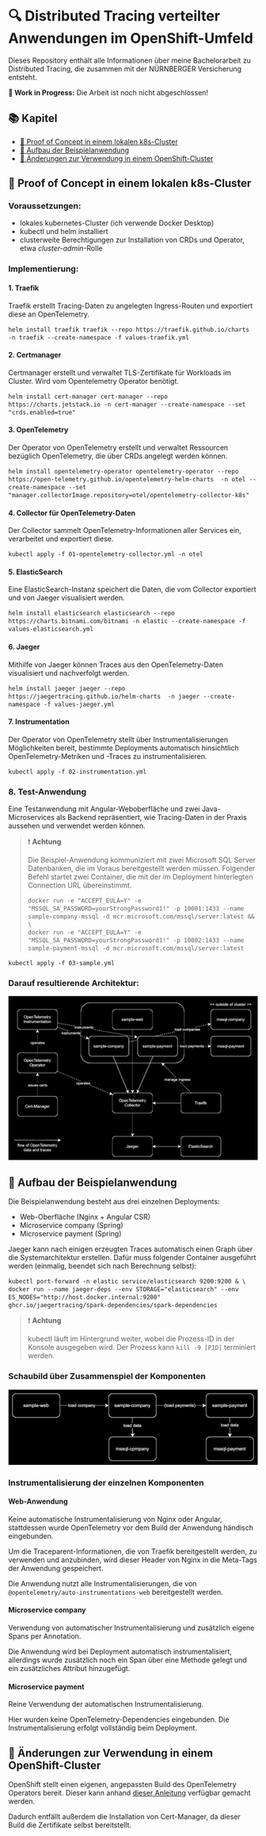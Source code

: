 # 🔍 Distributed Tracing verteilter Anwendungen im OpenShift-Umfeld

Dieses Repository enthält alle Informationen über meine Bachelorarbeit zu Distributed Tracing, die zusammen mit der
NÜRNBERGER Versicherung entsteht.

**🚧 Work in Progress:** Die Arbeit ist noch nicht abgeschlossen!

## 📚 Kapitel

* [🧪 Proof of Concept in einem lokalen k8s-Cluster](#-proof-of-concept-in-einem-lokalen-k8s-cluster)
* [🎪 Aufbau der Beispielanwendung](#-aufbau-der-beispielanwendung)
* [🐧 Änderungen zur Verwendung in einem OpenShift-Cluster](#-änderungen-zur-verwendung-in-einem-openshift-cluster)

## 🧪 Proof of Concept in einem lokalen k8s-Cluster

### Voraussetzungen:

- lokales kubernetes-Cluster (ich verwende Docker Desktop)
- kubectl und helm installiert
- clusterweite Berechtigungen zur Installation von CRDs und Operator, etwa *cluster-admin*-Rolle

### Implementierung:

#### 1. Traefik

Traefik erstellt Tracing-Daten zu angelegten Ingress-Routen und exportiert diese an OpenTelemetry.

```shell
helm install traefik traefik --repo https://traefik.github.io/charts  -n traefik --create-namespace -f values-traefik.yml
```

#### 2. Certmanager

Certmanager erstellt und verwaltet TLS-Zertifikate für Workloads im Cluster. Wird vom Opentelemetry Operator benötigt.

```shell
helm install cert-manager cert-manager --repo https://charts.jetstack.io -n cert-manager --create-namespace --set "crds.enabled=true"
```

#### 3. OpenTelemetry

Der Operator von OpenTelemetry erstellt und verwaltet Ressourcen bezüglich OpenTelemetry, die über CRDs angelegt werden
können.

```shell
helm install opentelemetry-operator opentelemetry-operator --repo https://open-telemetry.github.io/opentelemetry-helm-charts  -n otel --create-namespace --set "manager.collectorImage.repository=otel/opentelemetry-collector-k8s"
```

#### 4. Collector für OpenTelemetry-Daten

Der Collector sammelt OpenTelemetry-Informationen aller Services ein, verarbeitet und exportiert diese.

```shell
kubectl apply -f 01-opentelemetry-collector.yml -n otel
```

#### 5. ElasticSearch

Eine ElasticSearch-Instanz speichert die Daten, die vom Collector exportiert und von Jaeger visualisiert werden.

```shell
helm install elasticsearch elasticsearch --repo https://charts.bitnami.com/bitnami -n elastic --create-namespace -f values-elasticsearch.yml
```

#### 6. Jaeger

Mithilfe von Jaeger können Traces aus den OpenTelemetry-Daten visualisiert und nachverfolgt werden.

```shell
helm install jaeger jaeger --repo https://jaegertracing.github.io/helm-charts  -n jaeger --create-namespace -f values-jaeger.yml
```

#### 7. Instrumentation

Der Operator von OpenTelemetry stellt über Instrumentalisierungen Möglichkeiten bereit, bestimmte Deployments
automatisch hinsichtlich OpenTelemetry-Metriken und -Traces zu instrumentalisieren.

```shell
kubectl apply -f 02-instrumentation.yml
```

### 8. Test-Anwendung

Eine Testanwendung mit Angular-Weboberfläche und zwei Java-Microservices als Backend repräsentiert, wie Tracing-Daten in
der Praxis aussehen und verwendet werden können.

> ❗ **Achtung**
>
> Die Beispiel-Anwendung kommuniziert mit zwei Microsoft SQL Server Datenbanken, die im Voraus bereitgestellt werden
> müssen.
> Folgender Befehl startet zwei Container, die mit der im Deployment hinterlegten Connection URL übereinstimmt.
> ```shell
> docker run -e "ACCEPT_EULA=Y" -e "MSSQL_SA_PASSWORD=yourStrongPassword1!" -p 10001:1433 --name sample-company-mssql -d mcr.microsoft.com/mssql/server:latest && \
> docker run -e "ACCEPT_EULA=Y" -e "MSSQL_SA_PASSWORD=yourStrongPassword1!" -p 10002:1433 --name sample-payment-mssql -d mcr.microsoft.com/mssql/server:latest
> ```

```shell
kubectl apply -f 03-sample.yml
```

### Darauf resultierende Architektur:

![Diagramm der lokalen Architektur](docs/local-architecture.drawio.svg)

## 🎪 Aufbau der Beispielanwendung

Die Beispielanwendung besteht aus drei einzelnen Deployments:

- Web-Oberfläche (Nginx + Angular CSR)
- Microservice company (Spring)
- Microservice payment (Spring)

Jaeger kann nach einigen erzeugten Traces automatisch einen Graph über die Systemarchitektur erstellen.
Dafür muss folgender Container ausgeführt werden (einmalig, beendet sich nach Berechnung selbst):

```shell
kubectl port-forward -n elastic service/elasticsearch 9200:9200 & \
docker run --name jaeger-deps --env STORAGE="elasticsearch" --env ES_NODES="http://host.docker.internal:9200" ghcr.io/jaegertracing/spark-dependencies/spark-dependencies
```

> ❗ **Achtung**
>
> kubectl läuft im Hintergrund weiter, wobei die Prozess-ID in der Konsole ausgegeben wird. Der Prozess kann
> `kill -9 [PID]` terminiert werden.

### Schaubild über Zusammenspiel der Komponenten

![Diagramm der Anwendung](docs/sample-app.drawio.svg)

### Instrumentalisierung der einzelnen Komponenten

#### Web-Anwendung

Keine automatische Instrumentalisierung von Nginx oder Angular, stattdessen wurde OpenTelemetry vor dem Build der
Anwendung händisch eingebunden.

Um die Traceparent-Informationen, die von Traefik bereitgestellt werden, zu verwenden und anzubinden, wird dieser Header
von Nginx in die Meta-Tags der Anwendung gespeichert.

Die Anwendung nutzt alle Instrumentalisierungen, die von `@opentelemetry/auto-instrumentations-web` bereitgestellt
werden.

#### Microservice company

Verwendung von automatischer Instrumentalisierung und zusätzlich eigene Spans per Annotation.

Die Anwendung wird bei Deployment automatisch instrumentalisiert, allerdings wurde zusätzlich noch ein Span über eine
Methode gelegt und ein zusätzliches Attribut hinzugefügt.

#### Microservice payment

Reine Verwendung der automatischen Instrumentalisierung.

Hier wurden keine OpenTelemetry-Dependencies eingebunden. Die Instrumentalisierung erfolgt vollständig beim Deployment.

## 🐧 Änderungen zur Verwendung in einem OpenShift-Cluster

OpenShift stellt einen eigenen, angepassten Build des OpenTelemetry Operators bereit. Dieser kann
anhand [dieser Anleitung](https://docs.openshift.com/container-platform/4.12/observability/otel/otel-installing.html)
verfügbar gemacht werden.

Dadurch entfällt außerdem die Installation von Cert-Manager, da dieser Build die Zertifikate selbst bereitstellt.
